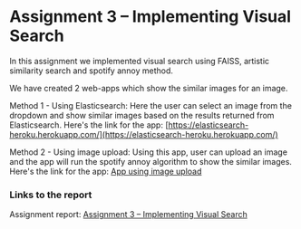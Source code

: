 
# Assignment 3 – Implementing Visual Search

  In this assignment we implemented visual search using FAISS, artistic similarity search and spotify annoy method.
  
  We have created 2 web-apps which show the similar images for an image.
  
  Method 1 - Using Elasticsearch: Here the user can select an image from the dropdown and show similar images based on the results returned from Elasticsearch.
  Here's the link for the app: [https://elasticsearch-heroku.herokuapp.com/](https://elasticsearch-heroku.herokuapp.com/)
  
  Method 2 - Using image upload: Using this app, user can upload an image and the app will run the spotify annoy algorithm to show the similar images.
  Here's the link for the app: [App using image upload](http://52.41.232.196:8501/)
  
### Links to the report

Assignment report: [Assignment 3 – Implementing Visual Search](https://codelabs-preview.appspot.com/?file_id=15Rb4k-NpsPqYdcXOflPL_6lNDGg0ffaLERwGFlJbQzA#0)
